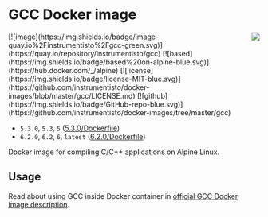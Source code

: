 GCC Docker image
================

<img align="right" src="https://gcc.gnu.org/img/gccegg-65.png">
[![image](https://img.shields.io/badge/image-quay.io%2Finstrumentisto%2Fgcc-green.svg)](https://quay.io/repository/instrumentisto/gcc)
[![based](https://img.shields.io/badge/based%20on-alpine-blue.svg)](https://hub.docker.com/_/alpine)
[![license](https://img.shields.io/badge/license-MIT-blue.svg)](https://github.com/instrumentisto/docker-images/blob/master/gcc/LICENSE.md)
[![github](https://img.shields.io/badge/GitHub-repo-blue.svg)](https://github.com/instrumentisto/docker-images/tree/master/gcc)

- `5.3.0`, `5.3`, `5` ([5.3.0/Dockerfile](https://github.com/instrumentisto/docker-images/blob/master/gcc/5.3.0/Dockerfile))
- `6.2.0`, `6.2`, `6`, `latest` ([6.2.0/Dockerfile](https://github.com/instrumentisto/docker-images/blob/master/gcc/6.2.0/Dockerfile))

Docker image for compiling C/C++ applications on Alpine Linux.



## Usage

Read about using GCC inside Docker container in
[official GCC Docker image description](https://hub.docker.com/_/gcc).
